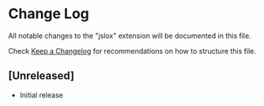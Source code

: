 # Change Log

All notable changes to the "jslox" extension will be documented in this file.

Check [Keep a Changelog](http://keepachangelog.com/) for recommendations on how to structure this file.

## [Unreleased]

- Initial release